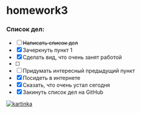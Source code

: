# homework3

### Список дел:
* [ ] ~~Написать список дел~~
* [x] Зачеркнуть пункт 1
* [x] Сделать вид, что очень занят работой
* [ ]
* [ ] Придумать интересный предыдущий пункт
* [x] Посидеть в интернете
* [x] Сказать, что очень устал сегодня
* [x] Закинуть список дел на GitHub

[![kartinka](https://krot.info/uploads/posts/2022-01/thumbs/1642696201_4-krot-info-p-ataka-titanov-art-4.jpg)](https://www.youtube.com/watch?v=vcPgZRXBt-Y)